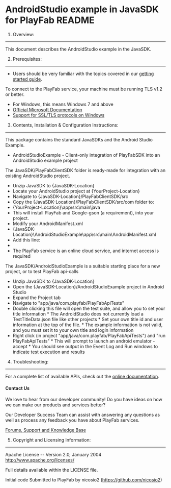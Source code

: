 AndroidStudio example in JavaSDK for PlayFab README
========
1. Overview:
----
This document describes the AndroidStudio example in the JavaSDK.


2. Prerequisites:
----
* Users should be very familiar with the topics covered in our [getting started guide](https://playfab.com/docs/getting-started-with-playfab/).

To connect to the PlayFab service, your machine must be running TLS v1.2 or better.
* For Windows, this means Windows 7 and above
* [Official Microsoft Documentation](https://msdn.microsoft.com/en-us/library/windows/desktop/aa380516%28v=vs.85%29.aspx)
* [Support for SSL/TLS protocols on Windows](http://blogs.msdn.com/b/kaushal/archive/2011/10/02/support-for-ssl-tls-protocols-on-windows.aspx)


3. Contents, Installation & Configuration Instructions:
----
This package contains the standard JavaSDKs and the Android Studio Example.
* AndroidStudioExample - Client-only integration of PlayFabSDK into an AndroidStudio example project

The JavaSDK/PlayFabClientSDK folder is ready-made for integration with an existing AndroidStudio project.
* Unzip JavaSDK to {JavaSDK-Location}
* Locate your AndroidStudio project at {YourProject-Location}
* Navigate to {JavaSDK-Location}/PlayFabClientSDK/src
* Copy the {JavaSDK-Location}/PlayFabClientSDK/src/com folder to:
 * {YourProject-Location}\app\src\main\java
 * This will install PlayFab and Google-gson (a requirement), into your project.
* Modify your AndroidManifest.xml
 * {JavaSDK-Location}\AndroidStudioExample\app\src\main\AndroidManifest.xml
 * Add this line:
  * <uses-permission android:name="android.permission.INTERNET" />
   * The PlayFab service is an online cloud service, and internet access is required

The JavaSDK/AndroidStudioExample is a suitable starting place for a new project, or to test PlayFab api-calls
* Unzip JavaSDK to {JavaSDK-Location}
* Open the {JavaSDK-Location}/AndroidStudioExample project in Android Studio
 * Expand the Project tab
  * Navigate to "app/java/com.playfab/PlayFabApiTests"
   * Double clicking this file will open the test suite, and allow you to set your title information
    * The AndroidStudio does not currently load a TestTitleData.json file like other projects
    * Set your own title id and user information at the top of the file.
    * The example information is not valid, and you must set it to your own title and login information
   * Right click (in project "app/java/com.playfab/PlayFabApiTests") and "run PlayFabApiTests"
    * This will prompt to launch an android emulator - accept
    * You should see output in the Event Log and Run windows to indicate test execution and results


4. Troubleshooting:
----
For a complete list of available APIs, check out the [online documentation](http://api.playfab.com/Documentation/).

#### Contact Us
We love to hear from our developer community!
Do you have ideas on how we can make our products and services better?

Our Developer Success Team can assist with answering any questions as well as process any feedback you have about PlayFab services.

[Forums, Support and Knowledge Base](https://community.playfab.com/hc/en-us)


5. Copyright and Licensing Information:
----
  Apache License --
  Version 2.0, January 2004
  http://www.apache.org/licenses/

  Full details available within the LICENSE file.

  Initial code Submitted to PlayFab by nicosio2 (https://github.com/nicosio2)
